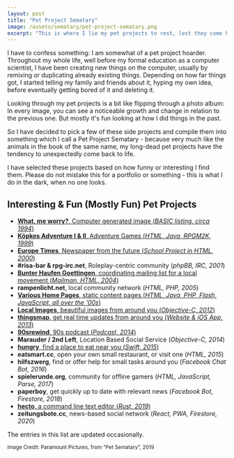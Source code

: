 ```yaml
---
layout: post
title: "Pet Project Sematary"
image: /assets/sematary/pet-project-sematary.png
excerpt: "This is where I lie my pet projects to rest, lest they come back to life and haunt me."
---
```

I have to confess something: I am somewhat of a pet project hoarder. Throughout
my whole life, well before my formal education as a computer scientist, I have
been creating new things on the computer, usually by remixing or duplicating
already existing things. Depending on how far things got, I started telling my
family and friends about it, hyping my own idea, before eventually getting bored
of it and deleting it.

Looking through my pet projects is a bit like flipping through a photo album: In
every image, you can see a noticeable growth and change in relation to the
previous one. But mostly it's fun looking at how I did things in the past.

So I have decided to pick a few of these side projects and compile them into
something which I call a Pet Project Sematary - because very much like the
animals in the book of the same name, my long-dead pet projects have the
tendency to unexpectedly come back to life.

I have selected these projects based on how funny or interesting I find them.
Please do not mistake this for a portfolio or something - this is what I do in
the dark, when no one looks.

## Interesting & Fun (Mostly Fun) Pet Projects

* [**What, me worry?**, Computer generated image (*BASIC listing, circa 1994*)](/sematary/what-me-worry) 
* [**Köpkes Adventure I & II**, Adventure Games (*HTML, Java, RPGM2K,  1999*)](/sematary/koepkes-adventures)
* [**Europe Times**, Newspaper from the future (*School Project in HTML, 2000*)](/sematary/europe-times)
* **#risa-bar & rpg-irc.net**, Roleplay-centric community (*phpBB, IRC, 2001*)
* [**Bunter Haufen Goettingen**, coordinating mailing list for a local movement (*Mailman, HTML, 2004*)](/sematary/bunter-haufen)
* **rampenlicht.net**, local community network (*HTML, PHP, 2005*)
* [**Various Home Pages**, static content pages (*HTML, Java, PHP, Flash, JavaScript, all over the '00s*)](/sematary/static-pages)
* [**Local Images**, beautiful images from around you (*Objective-C, 2012*)](/sematary/local-images)
* [**thingsmap**, get real time updates from around you (*Website & iOS App, 2013*)](/sematary/thingsmap)
* [**90srewind**, 90s podcast (*Podcast, 2014*)](/sematary/90srewind)
* **Marauder / 2nd Left**, Location Based Social Service  (*Objective-C, 2014*) 
* [**hungry**, find a place to eat near you (*Swift,  2015*)](/sematary/hungry)
* **eatsmart.cc**, open your own small restaurant, or visit one (*HTML, 2015*)
* **hilfszwerg**, find or offer help for small tasks around you (*Facebook Chat Bot, 2016*) 
* **spielerunde.org**, community for offline gamers (*HTML, JavaScript, Parse, 2017*)
* **paperboy**, get quickly up to date with relevant news (*Facebook Bot, Firestore, 2018*)
* [**hecto**, a command line text editor (*Rust, 2019*)](/sematary/hecto)
* **zeitungsbote.cc**, news-based social network (*React, PWA, Firestore, 2020*)

The entries in this list are updated occasionally.

<small>Image Credit: Paramount Pictures, from "Pet Sematary", 2019 </small>